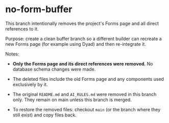 # no-form-buffer

This branch intentionally removes the project's Forms page and all direct references to it.

Purpose: create a clean buffer branch so a different builder can recreate a new Forms page (for example using Dyad) and then re-integrate it.

Notes:

- **Only the Forms page and its direct references were removed.** No database schema changes were made.

- The deleted files include the old Forms page and any components used exclusively by it.

- The original `README.md` and `AI_RULES.md` were removed in this branch only. They remain on main unless this branch is merged.

- To restore the removed files: checkout `main` (or the branch where they still exist) and copy files back.
